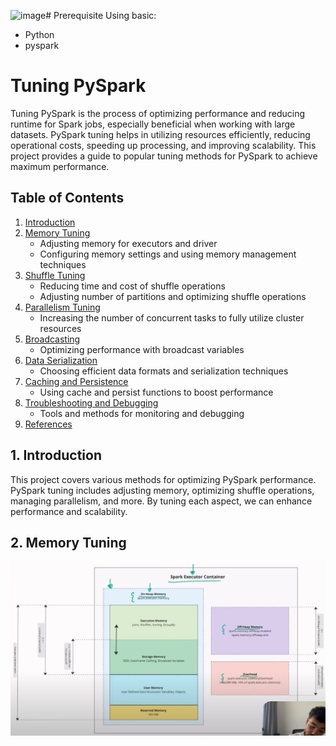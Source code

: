 ![image](https://github.com/user-attachments/assets/14481e36-bedc-476f-b31c-361ac06ffbe8)# Prerequisite
Using basic:
-  Python
-  pyspark

# Tuning PySpark

Tuning PySpark is the process of optimizing performance and reducing runtime for Spark jobs, especially beneficial when working with large datasets. PySpark tuning helps in utilizing resources efficiently, reducing operational costs, speeding up processing, and improving scalability. This project provides a guide to popular tuning methods for PySpark to achieve maximum performance.

## Table of Contents

1. [Introduction](#introduction)
2. [Memory Tuning](#memory-tuning)
   - Adjusting memory for executors and driver
   - Configuring memory settings and using memory management techniques
3. [Shuffle Tuning](#shuffle-tuning)
   - Reducing time and cost of shuffle operations
   - Adjusting number of partitions and optimizing shuffle operations
4. [Parallelism Tuning](#parallelism-tuning)
   - Increasing the number of concurrent tasks to fully utilize cluster resources
5. [Broadcasting](#broadcasting)
   - Optimizing performance with broadcast variables
6. [Data Serialization](#data-serialization)
   - Choosing efficient data formats and serialization techniques
7. [Caching and Persistence](#caching-and-persistence)
   - Using cache and persist functions to boost performance
8. [Troubleshooting and Debugging](#troubleshooting-and-debugging)
   - Tools and methods for monitoring and debugging
9. [References](#references)

## 1. Introduction

This project covers various methods for optimizing PySpark performance. PySpark tuning includes adjusting memory, optimizing shuffle operations, managing parallelism, and more. By tuning each aspect, we can enhance performance and scalability.

## 2. Memory Tuning

![Codespace](image/Capture.PNG)
